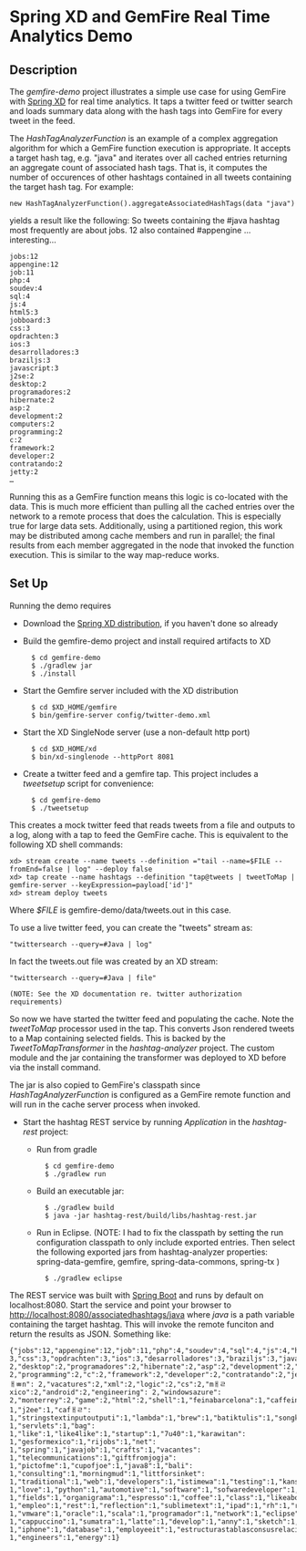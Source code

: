 Spring XD and GemFire Real Time Analytics Demo
=

Description
---
The _gemfire-demo_ project illustrates a simple use case for using GemFire with [Spring XD](http://www.springsource.org/spring-xd) for real time analytics. It taps a twitter feed or twitter search and loads summary data along with the hash tags into GemFire for every tweet in the feed. 

The _HashTagAnalyzerFunction_ is an example of a complex aggregation algorithm for which a GemFire function execution is appropriate. It accepts a target hash tag, e.g. "java" and iterates over all cached entries returning an aggregate count of associated hash tags. That is, it computes the number of occurences of other hashtags contained in all tweets containing the target hash tag. For example: 

	new HashTagAnalyzerFunction().aggregateAssociatedHashTags(data "java") 

yields a result like the following: So tweets containing the #java hashtag most frequently are about jobs. 12 also contained #appengine … interesting…
	
	jobs:12
	appengine:12
	job:11
	php:4
	soudev:4
	sql:4
	js:4
	html5:3
	jobboard:3
	css:3
	opdrachten:3
	ios:3
	desarrolladores:3
	braziljs:3
	javascript:3
	j2se:2
	desktop:2
	programadores:2
	hibernate:2
	asp:2
	development:2
	computers:2
	programming:2
	c:2
	framework:2
	developer:2
	contratando:2
	jetty:2
	…
	
Running this as a GemFire function means this logic is co-located with the data. This is much more efficient than pulling all the cached entries over the network to a remote process that does the calculation. This is especially true for large data sets. Additionally, using a partitioned region, this work may be distributed among cache members and run in parallel; the final results from each member aggregated in the node that invoked the function execution. This is similar to the way map-reduce works. 


Set Up
----

Running the demo requires

* Download the [Spring XD distribution](http://repo.springsource.org/libs-milestone/org/springframework/xd/spring-xd/1.0.0.M2/spring-xd-1.0.0.M2.zip), if you haven't done so already

* Build the gemfire-demo project and install required artifacts to XD

		$ cd gemfire-demo
		$ ./gradlew jar
		$ ./install

* Start the Gemfire server included with the XD distribution

     	$ cd $XD_HOME/gemfire
     	$ bin/gemfire-server config/twitter-demo.xml

* Start the XD SingleNode server (use a non-default http port)

		$ cd $XD_HOME/xd
		$ bin/xd-singlenode --httpPort 8081

* Create a twitter feed and a gemfire tap. This project includes a _tweetsetup_ script for convenience:

		$ cd gemfire-demo
		$ ./tweetsetup

This creates a mock twitter feed that reads tweets from a file and outputs to a log, along with a tap to feed the GemFire cache. This is equivalent to the following XD shell commands:

    xd> stream create --name tweets --definition ="tail --name=$FILE --fromEnd=false | log" --deploy false
    xd> tap create --name hashtags --definition "tap@tweets | tweetToMap | gemfire-server --keyExpression=payload['id']"
    xd> stream deploy tweets
 
Where _$FILE_ is gemfire-demo/data/tweets.out in this case.

To use a live twitter feed, you can create the "tweets" stream as:    

	"twittersearch --query=#Java | log"

In fact the tweets.out file was created by an XD stream:

	"twittersearch --query=#Java | file"

	(NOTE: See the XD documentation re. twitter authorization requirements)

So now we have started the twitter feed and populating the cache. Note the _tweetToMap_ processor used in the tap. This converts Json rendered tweets to a Map containing selected fields. This is backed by the _TweetToMapTransformer_ in the _hashtag-analyzer_ project. The custom module and the jar containing the transformer was deployed to XD before via the install command.

The jar is also copied to GemFire's classpath since _HashTagAnalyzerFunction_ is configured as a GemFire remote function and will run in the cache server process when invoked.
	
* Start the hashtag REST service by running _Application_ in the _hashtag-rest_ project:

	* Run from gradle  
	
		    $ cd gemfire-demo
	   		$ ./gradlew run
	   
 	* Build an executable jar:
 		
 			$ ./gradlew build
 			$ java -jar hashtag-rest/build/libs/hashtag-rest.jar
 	
 	* Run in Eclipse. (NOTE: I had to fix the classpath by setting the run configuration classpath to only include exported entries. Then select the following exported jars from hashtag-analyzer properties: spring-data-gemfire, gemfire, spring-data-commons, spring-tx )
 
 			$ ./gradlew eclipse
	    

The REST service was built with [Spring Boot](http://blog.springsource.org/2013/08/06/spring-boot-simplifying-spring-for-everyone/) and runs by default on localhost:8080. Start the service and point your browser to [http://localhost:8080/associatedhashtags/java](http://localhost:8080/associatedhashtags/java)  where _java_ is a path variable containing the target hashtag. This will invoke the remote funciton and return the results as JSON. Something like:

	{"jobs":12,"appengine":12,"job":11,"php":4,"soudev":4,"sql":4,"js":4,"html5":3,"jobboard":	3,"css":3,"opdrachten":3,"ios":3,"desarrolladores":3,"braziljs":3,"javascript":3,"j2se":	2,"desktop":2,"programadores":2,"hibernate":2,"asp":2,"development":2,"computers":	2,"programming":2,"c":2,"framework":2,"developer":2,"contratando":2,"jetty":2,"nuevoleￃﾳn":	2,"vacatures":2,"xml":2,"logic":2,"cs":2,"mￃﾩxico":2,"android":2,"engineering":	2,"windowsazure":	2,"monterrey":2,"game":2,"html":2,"shell":1,"feinabarcelona":1,"caffeine":	1,"j2ee":1,"cafￃﾩ":	1,"stringstextinputoutputi":1,"lambda":1,"brew":1,"batiktulis":1,"songket":	1,"servlets":1,"bag":	1,"like":1,"like4like":1,"startup":1,"7u40":1,"karawitan":	1,"gesformexico":1,"rijobs":1,"net":	1,"spring":1,"javajob":1,"crafts":1,"vacantes":	1,"telecommunications":1,"giftfromjogja":	1,"pictofme":1,"cupofjoe":1,"java8":1,"bali":	1,"consulting":1,"morningmud":1,"littforsinket":	1,"traditional":1,"web":1,"developers":1,"istimewa":1,"testing":1,"kansas":1,"ca":1,"struts":	1,"love":1,"python":1,"automotive":1,"software":1,"sofwaredeveloper":1,"javaee":1,"processing":	1,"fields":1,"organigrama":1,"espresso":1,"coffee":1,"class":1,"likeaboss":1,"picture":	1,"empleo":1,"rest":1,"reflection":1,"sublimetext":1,"ipad":1,"rh":1,"routine":1,"bcnjobs":	1,"vmware":1,"oracle":1,"scala":1,"programador":1,"network":1,"eclipse":1,"ejb":1,"creativeblog":	1,"cappuccino":1,"sumatra":1,"latte":1,"develop":1,"anny":1,"sketch":1,"engineer":1,"instrument":	1,"iphone":1,"database":1,"employeeit":1,"estructurastablasconsusrelaciones":1,"group":	1,"engineers":1,"energy":1} 

